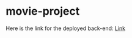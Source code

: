 # movie-project

Here is the link for the deployed back-end: [Link](https://movie-backend-eywj.onrender.com)
